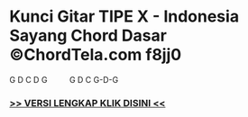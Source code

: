 
 # Kunci Gitar TIPE X - Indonesia Sayang Chord Dasar ©ChordTela.com f8jj0


G D C D G          G D C G-D-G

###  <a href="https://shortlighzx.web.app?sq=Kunci Gitar TIPE X - Indonesia Sayang Chord Dasar ©ChordTela.com"> >> VERSI LENGKAP KLIK DISINI << </a>
